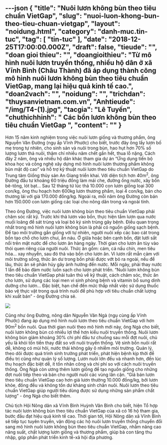 ---json
{
    "title": "Nuôi lươn không bùn theo tiêu chuẩn VietGap",
    "slug": "nuoi-luon-khong-bun-theo-tieu-chuan-vietgap",
    "layout": "noidung.html",
    "category": "danh-muc.tin-tuc",
    "tag": [
        "tin-tuc"
    ],
    "date": "2018-12-25T17:00:00.000Z",
    "draft": false,
    "tieude": "",
    "doan gioi thieu": "",
    "doangioithieu": "Từ mô hình nuôi lươn truyền thống, nhiều hộ dân ở xã Vĩnh Bình (Châu Thành) đã áp dụng thành công mô hình nuôi lươn không bùn theo tiêu chuẩn VietGap, mang lại hiệu quả kinh tế cao.",
    "doan2vach": "",
    "noidung": "",
    "trichdan": "thuysanvietnam.com.vn",
    "Anhtieude": "/img/T4-(1).jpg",
    "tacgia": "Lê Tuyến",
    "chuthichhinh": " Các bồn lươn không bùn theo tiêu chuẩn VietGap ",
    "__content__": ""
}
---
<p>Hơn 15 năm kinh nghiệm trong việc nu&ocirc;i lươn giống v&agrave; thương phẩm, &ocirc;ng Nguyễn Văn Đường (ngụ ấp Vĩnh Phước) cho biết, trước đ&acirc;y &ocirc;ng lấy lươn bố mẹ trong tự nhi&ecirc;n, cho sinh sản v&agrave; nu&ocirc;i trong b&ugrave;n, hao hụt hơn 70% số lượng lươn thả nu&ocirc;i, thậm ch&iacute; nhiều năm chết gần hết, thua lỗ nặng. C&aacute;ch đ&acirc;y 2 năm, &ocirc;ng v&agrave; nhiều hộ d&acirc;n kh&aacute;c tham gia dự &aacute;n &ldquo;Ứng dụng tiến bộ khoa học v&agrave; c&ocirc;ng nghệ x&acirc;y dựng m&ocirc; h&igrave;nh nu&ocirc;i lươn thương phẩm kh&ocirc;ng b&ugrave;n mật độ cao&rdquo; v&agrave; hỗ trợ kỹ thuật nu&ocirc;i lươn theo ti&ecirc;u chuẩn VietGap do Trung t&acirc;m Giống thủy sản An Giang triển khai. Với diện t&iacute;ch hơn 40m<sup>2</sup>, &ocirc;ng Đường đầu tư khoảng 60 triệu đồng l&agrave;m m&aacute;i che, đường ống nước, x&acirc;y bồn b&ecirc;-t&ocirc;ng, l&oacute;t bạt&hellip; Sau 12 th&aacute;ng từ l&uacute;c thả 10.000 con lươn giống loại 300 con/kg, &ocirc;ng thu hoạch hơn 600kg lươn thương phẩm, loại 4 con/kg, b&aacute;n cho thương l&aacute;i với gi&aacute; 170.000 đồng/kg. Ngo&agrave;i ra, mỗi năm &ocirc;ng Đường c&ograve;n b&aacute;n hơn 150.000 con lươn giống c&aacute;c loại cho n&ocirc;ng d&acirc;n trong v&agrave; ngo&agrave;i tỉnh.</p>

<p>Theo &ocirc;ng Đường, việc nu&ocirc;i lươn kh&ocirc;ng b&ugrave;n theo ti&ecirc;u chuẩn VietGap phải chăm s&oacute;c rất kỹ. Trước khi thả lươn v&agrave;o bồn, thực hiện tắm lươn qua nước muối lo&atilde;ng để s&aacute;t tr&ugrave;ng v&agrave; loại bỏ k&yacute; sinh tr&ugrave;ng g&acirc;y bệnh. Điều quan trọng nhất trong m&ocirc; h&igrave;nh nu&ocirc;i lươn kh&ocirc;ng b&ugrave;n l&agrave; phải c&oacute; nguồn giống sạch bệnh. Để tạo m&ocirc;i trường gần giống với tự nhi&ecirc;n, người nu&ocirc;i xếp c&aacute;c bao c&aacute;t trong bồn tạo chỗ cho lươn chui, ẩn n&aacute;u. Ở giữa hoặc b&ecirc;n cạnh bồn, đặt lưới sắt nổi tr&ecirc;n mặt nước để cho lươn ăn h&agrave;ng ng&agrave;y. Thời gian cho lươn ăn t&ugrave;y v&agrave;o th&oacute;i quen ri&ecirc;ng của người nu&ocirc;i. Thức ăn gồm: c&aacute;m, c&aacute; nấu ch&iacute;n, men ti&ecirc;u h&oacute;a&hellip; xay nhuyễn, sau đ&oacute; thả v&agrave;o bồn cho lươn ăn. V&igrave; lươn rất mẫn cảm với m&ocirc;i trường sống, thức ăn dư trong bồn phải được vớt bỏ ra ngo&agrave;i, nếu để l&acirc;u, thức ăn sẽ ph&acirc;n hủy g&acirc;y ảnh hưởng đến nước. Mỗi ng&agrave;y, phải thay nước 1 lần để bảo đảm nước lu&ocirc;n sạch cho lươn ph&aacute;t triển. &ldquo;Nu&ocirc;i lươn kh&ocirc;ng b&ugrave;n theo ti&ecirc;u chuẩn VietGap phải tu&acirc;n thủ về kỹ thuật, c&aacute;ch chăm s&oacute;c, thức ăn cho lươn, sử dụng c&aacute;c loại men vi sinh ph&ograve;ng bệnh v&agrave; vitamin bổ sung dinh dưỡng cho lươn... Đặc biệt, hạn chế đến mức thấp nhất việc sử dụng thuốc bảo vệ thực vật trong qu&aacute; tr&igrave;nh nu&ocirc;i để ph&ugrave; hợp với ti&ecirc;u chuẩn chất lượng khi xuất b&aacute;n&rdquo; - &ocirc;ng Đường chia sẻ.</p>

<p><img src="http://image.baoangiang.com.vn/fckeditor/upload/2018/20181224/images/T4-(2).jpg" /></p>

<p>Cũng như &ocirc;ng Đường, n&ocirc;ng d&acirc;n Nguyễn Văn Ng&agrave; (ngụ c&ugrave;ng ấp Vĩnh Phước) đang &aacute;p dụng m&ocirc; h&igrave;nh nu&ocirc;i lươn theo ti&ecirc;u chuẩn VietGap với hơn 90m<sup>2</sup>&nbsp;bồn nu&ocirc;i. Qua thời gian nu&ocirc;i theo m&ocirc; h&igrave;nh mới n&agrave;y, &ocirc;ng Ng&agrave; cho biết, nu&ocirc;i lươn kh&ocirc;ng b&ugrave;n c&oacute; nhiều lợi thế hơn kiểu nu&ocirc;i truyền thống. Nu&ocirc;i lươn kh&ocirc;ng b&ugrave;n giảm khoảng 30% chi ph&iacute; đầu tư chuồng sau mỗi đợt nu&ocirc;i, chủ yếu l&agrave; khỏi tốn tiền thay đất so với nu&ocirc;i truyền thống. Vệ sinh bồn nu&ocirc;i rất dễ, kh&ocirc;ng c&oacute; m&ugrave;i h&ocirc;i, nước thải kh&ocirc;ng g&acirc;y &ocirc; nhiễm m&ocirc;i trường. Quản l&yacute;, theo d&otilde;i được qu&aacute; tr&igrave;nh sinh trưởng ph&aacute;t triển, ph&aacute;t hiện bệnh kịp thời để điều trị cũng như quản l&yacute; số lượng. Lươn nu&ocirc;i lớn đều v&agrave; nhanh hơn, đến l&uacute;c thu hoạch đặc biệt dễ, &iacute;t tốn nh&acirc;n c&ocirc;ng v&agrave; chi ph&iacute; so với c&aacute;ch nu&ocirc;i truyền thống. &Ocirc;ng Ng&agrave; c&ograve;n ương th&ecirc;m lươn giống để tạo nguồn giống cho những đợt nu&ocirc;i tiếp theo v&agrave; b&aacute;n cho người nu&ocirc;i c&aacute;c v&ugrave;ng l&acirc;n cận. &ldquo;Gi&aacute; b&aacute;n lươn theo ti&ecirc;u chuẩn VietGap cao hơn gi&aacute; lươn thường 10.000 đồng/kg, bởi lươn khỏe, đồng đều v&agrave; kh&ocirc;ng tồn dư kh&aacute;ng sinh chăn nu&ocirc;i. Nu&ocirc;i lươn theo ti&ecirc;u chuẩn VietGap gi&uacute;p người ti&ecirc;u d&ugrave;ng được sử dụng những sản phẩm chất lượng&rdquo; - &ocirc;ng Ng&agrave; cho biết th&ecirc;m.</p>

<p>Chủ tịch Hội N&ocirc;ng d&acirc;n x&atilde; Vĩnh B&igrave;nh Huỳnh Văn B&igrave;nh cho biết, hiện Tổ hợp t&aacute;c nu&ocirc;i lươn kh&ocirc;ng b&ugrave;n theo ti&ecirc;u chuẩn VietGap của x&atilde; c&oacute; 16 hộ tham gia, bước đầu đạt hiệu quả kinh tế cao. Thời gian tới, Hội N&ocirc;ng d&acirc;n x&atilde; Vĩnh B&igrave;nh sẽ tiếp tục tuy&ecirc;n truyền, vận động c&aacute;c hộ nu&ocirc;i lươn truyền thống chuyển đổi sang m&ocirc; h&igrave;nh nu&ocirc;i lươn kh&ocirc;ng b&ugrave;n theo ti&ecirc;u chuẩn VietGap, nhằm n&acirc;ng cao năng suất, chất lượng lươn giống v&agrave; thương phẩm, gi&uacute;p b&agrave; con tăng thu nhập, g&oacute;p phần ph&aacute;t triển kinh tế-x&atilde; hội địa phương.</p>
